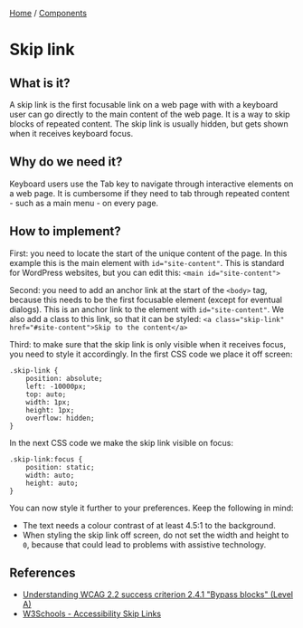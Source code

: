 [Home](/accsus-components/) / [Components](/accsus-components/components/)

# Skip link

## What is it?
A skip link is the first focusable link on a web page with with a keyboard user can go directly to the main content of the web page. It is a way to skip blocks of repeated content. The skip link is usually hidden, but gets shown when it receives keyboard focus.

## Why do we need it?
Keyboard users use the Tab key to navigate through interactive elements on a web page. It is cumbersome if they need to tab through repeated content - such as a main menu - on every page. 

## How to implement?
First: you need to locate the start of the unique content of the page. In this example this is the main element with `id="site-content"`. This is standard for WordPress websites, but you can edit this: 
```<main id="site-content">```

Second: you need to add an anchor link at the start of the `<body>` tag, because this needs to be the first focusable element (except for eventual dialogs). This is an anchor link to the element with `id="site-content"`. We also add a class to this link, so that it can be styled: 
```<a class="skip-link" href="#site-content">Skip to the content</a>```

Third: to make sure that the skip link is only visible when it receives focus, you need to style it accordingly. In the first CSS code we place it off screen: 

```
.skip-link {
    position: absolute;
    left: -10000px;
    top: auto;
    width: 1px;
    height: 1px;
    overflow: hidden;
}
```

In the next CSS code we make the skip link visible on focus:

```
.skip-link:focus {
    position: static;
    width: auto;
    height: auto;
}
```

You can now style it further to your preferences. Keep the following in mind: 
- The text needs a colour contrast of at least 4.5:1 to the background.
- When styling the skip link off screen, do not set the width and height to `0`, because that could lead to problems with assistive technology. 

## References
- [Understanding WCAG 2.2 success criterion 2.4.1 "Bypass blocks" (Level A)](https://www.w3.org/WAI/WCAG22/Understanding/bypass-blocks.html)
- [W3Schools - Accessibility Skip Links](https://www.w3schools.com/accessibility/accessibility_skip_links.php)